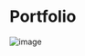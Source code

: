 # Portfolio
![image](https://user-images.githubusercontent.com/66187531/223210803-cda8ed9e-2972-4054-9ef6-9f5236e58f27.png)
